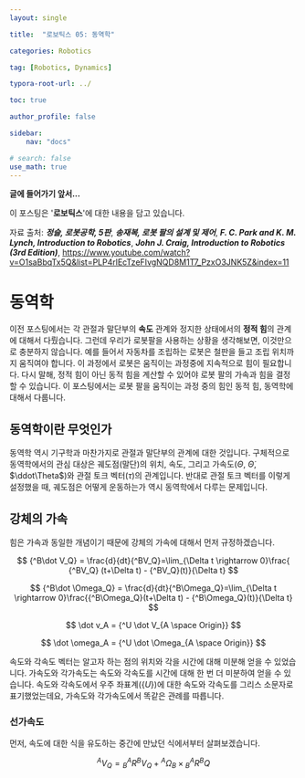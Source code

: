```yaml
---
layout: single

title:  "로보틱스 05: 동역학"

categories: Robotics

tag: [Robotics, Dynamics]

typora-root-url: ../

toc: true

author_profile: false

sidebar:
    nav: "docs"

# search: false
use_math: true
---
```




**글에 들어가기 앞서...**

이 포스팅은 '**로보틱스**'에 대한 내용을 담고 있습니다.



자료 출처: ***정슬, 로봇공학, 5판***,  ***송재복, 로봇 팔의 설계 및 제어***, ***F. C. Park and K. M. Lynch, Introduction to Robotics***, ***John J. Craig, Introduction to Robotics (3rd Edition)***, <https://www.youtube.com/watch?v=O1saBbqTx5Q&list=PLP4rlEcTzeFIvgNQD8M1T7_PzxO3JNK5Z&index=11>









# 동역학

  이전 포스팅에서는 각 관절과 말단부의 **속도** 관계와 정지한 상태에서의 **정적 힘**의 관계에 대해서 다뤘습니다. 그런데 우리가 로봇팔을 사용하는 상황을 생각해보면, 이것만으로 충분하지 않습니다. 예를 들어서 자동차를 조립하는 로봇은 철판을 들고 조립 위치까지 움직여야 합니다. 이 과정에서 로봇은 움직이는 과정중에 지속적으로 힘이 필요합니다. 다시 말해, 정적 힘이 아닌 동적 힘을 계산할 수 있어야 로봇 팔의 가속과 힘을 결정할 수 있습니다. 이 포스팅에서는 로봇 팔을 움직이는 과정 중의 힘인 동적 힘, 동역학에 대해서 다룹니다.







## 동역학이란 무엇인가

동역학 역시 기구학과 마찬가지로 관절과 말단부의 관계에 대한 것입니다. 구체적으로 동역학에서의 관심 대상은 궤도점(말단)의 위치, 속도, 그리고 가속도($\Theta$, $\dot\Theta$, $\ddot\Theta$)와 관절 토크 벡터($\tau$)의 관계입니다. 반대로 관절 토크 벡터를 이렇게 설정했을 때, 궤도점은 어떻게 운동하는가 역시 동역학에서 다루는 문제입니다.







## 강체의 가속

힘은 가속과 동일한 개념이기 때문에 강체의 가속에 대해서 먼저 규정하겠습니다.


$$
{^B\dot V_Q} = \frac{d}{dt}{^BV_Q}=\lim_{\Delta t \rightarrow 0}\frac{ {^BV_Q} (t+\Delta t) - {^BV_Q}(t)}{\Delta t}
$$

$$
{^B\dot \Omega_Q} = \frac{d}{dt}{^B\Omega_Q}=\lim_{\Delta t \rightarrow 0}\frac{{^B\Omega_Q}(t+\Delta t) - {^B\Omega_Q}(t)}{\Delta t}
$$

$$
\dot v_A = {^U \dot V_{A \space Origin}}
$$

$$
\dot \omega_A = {^U \dot \Omega_{A \space Origin}}
$$



속도와 각속도 벡터는 알고자 하는 점의 위치와 각을 시간에 대해 미분해 얻을 수 있었습니다. 가속도와 각가속도는 속도와 각속도를 시간에 대해 한 번 더 미분하여 얻을 수 있습니다. 속도와 각속도에서 우주 좌표계($\{U\}$)에 대한 속도와 각속도를 그리스 소문자로 표기했었는데요, 가속도와 각가속도에서 똑같은 관례를 따릅니다.





### 선가속도

먼저, 속도에 대한 식을 유도하는 중간에 만났던 식에서부터 살펴보겠습니다.



$$
{^AV_Q} = {^A_BR{^BV_Q}}+{^A\Omega_B}\times {^A_BR{^BQ}}
$$











